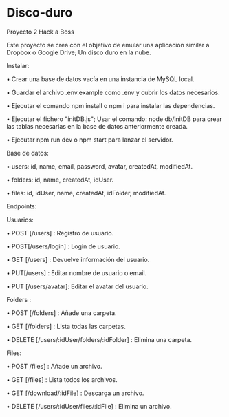 # Disco-duro

Proyecto 2 Hack a Boss

Este proyecto se crea con el objetivo de emular una aplicación similar a Dropbox o Google Drive; Un disco duro en la nube.

Instalar:

• Crear una base de datos vacía en una instancia de MySQL local.

• Guardar el archivo .env.example como .env y cubrir los datos necesarios.

• Ejecutar el comando npm install o npm i para instalar las dependencias.

• Ejecutar el fichero "initDB.js"; Usar el comando: node db/initDB para crear las tablas necesarias en la base de datos anteriormente creada.

• Ejecutar npm run dev o npm start para lanzar el servidor.

Base de datos:

• users: id, name, email, password, avatar, createdAt, modifiedAt.

• folders: id, name, createdAt, idUser.

• files: id, idUser, name, createdAt, idFolder, modifiedAt.

Endpoints:

Usuarios:

• POST [/users] : Registro de usuario.

• POST[/users/login] : Login de usuario.

• GET [/users] : Devuelve información del usuario.

• PUT[/users] : Editar nombre de usuario o email.

• PUT [/users/avatar]: Editar el avatar del usuario.

Folders :

• POST [/folders] : Añade una carpeta.

• GET [/folders] : Lista todas las carpetas.

• DELETE [/users/:idUser/folders/:idFolder] : Elimina una carpeta.

Files:

• POST /files] : Añade un archivo.

• GET [/files] : Lista todos los archivos.

• GET [/download/:idFile] : Descarga un archivo.

• DELETE [/users/:idUser/files/:idFile] : Elimina un archivo.
